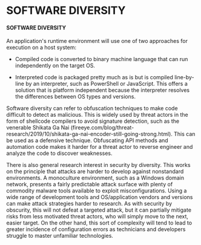 # SOFTWARE DIVERSITY

#### SOFTWARE DIVERSITY

An application's runtime environment will use one of two approaches for execution on a host system:

  
-   Compiled code is converted to binary machine language that can run independently on the target OS.
  
-   Interpreted code is packaged pretty much as is but is compiled line-by-line by an interpreter, such as PowerShell or JavaScript. This offers a solution that is platform independent because the interpreter resolves the differences between OS types and versions.
  

Software diversity can refer to obfuscation techniques to make code difficult to detect as malicious. This is widely used by threat actors in the form of shellcode compilers to avoid signature detection, such as the venerable Shikata Ga Nai (fireeye.com/blog/threat-research/2019/10/shikata-ga-nai-encoder-still-going-strong.html). This can be used as a defensive technique. Obfuscating API methods and automation code makes it harder for a threat actor to reverse engineer and analyze the code to discover weaknesses.

There is also general research interest in security by diversity. This works on the principle that attacks are harder to develop against nonstandard environments. A monoculture environment, such as a Windows domain network, presents a fairly predictable attack surface with plenty of commodity malware tools available to exploit misconfigurations. Using a wide range of development tools and OS/application vendors and versions can make attack strategies harder to research. As with security by obscurity, this will not defeat a targeted attack, but it can partially mitigate risks from less motivated threat actors, who will simply move to the next, easier target. On the other hand, this sort of complexity will tend to lead to greater incidence of configuration errors as technicians and developers struggle to master unfamiliar technologies.